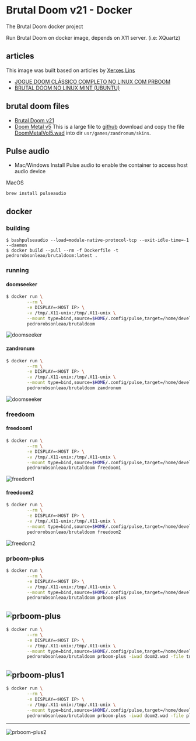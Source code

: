 # Brutal Doom v21 - Docker

The Brutal Doom docker project

Run Brutal Doom on docker image, depends on X11 server. (i.e: XQuartz)



## articles
This image was built based on articles by [Xerxes Lins](mailto:xerxeslins@gmail.com)

* [JOGUE DOOM CLÁSSICO COMPLETO NO LINUX COM PRBOOM](https://www.vivaolinux.com.br/artigos/impressora.php?codigo=15116) 
* [BRUTAL DOOM NO LINUX MINT (UBUNTU)](https://www.vivaolinux.com.br/artigos/impressora.php?codigo=15129) 

## brutal doom files
* [Brutal Doom v21](https://www.moddb.com/mods/brutal-doom/downloads/brutal-doom-v21-beta)
* [Doom Metal v5](https://www.moddb.com/mods/brutal-doom/downloads/doom-metal-soundtrack-mod-volume-5)
  This is a large file to [github](https://github.com) download and copy the file [DoomMetalVol5.wad](https://www.moddb.com/mods/brutal-doom/downloads/doom-metal-soundtrack-mod-volume-5) into dir `usr/games/zandronum/skins`.

## Pulse audio
* Mac/Windows
Install Pulse audio to enable the container to access host audio device
 
 MacOS
 ```
 brew install pulseaudio
 ```

## docker

### building

```
$ bashpulseaudio --load=module-native-protocol-tcp --exit-idle-time=-1 --daemon
$ docker build --pull --rm -f Dockerfile -t pedrorobsonleao/brutaldoom:latest .
```

### running

#### doomseeker
```bash
$ docker run \
        --rm \
        -e DISPLAY=<HOST IP> \
        -v /tmp/.X11-unix:/tmp/.X11-unix \
        --mount type=bind,source=$HOME/.config/pulse,target=/home/developer/.config/pulse \  
        pedrorobsonleao/brutaldoom
```
![doomseeker](img/Doomseeker.png)

#### zandronum
```bash
$ docker run \
        --rm \
        -e DISPLAY=<HOST IP> \
        -v /tmp/.X11-unix:/tmp/.X11-unix \
        --mount type=bind,source=$HOME/.config/pulse,target=/home/developer/.config/pulse \  
        pedrorobsonleao/brutaldoom zandronum
```
![doomseeker](img/Zandronum.png)

### freedoom

#### freedoom1
```bash
$ docker run \
        --rm \
        -e DISPLAY=<HOST IP> \
        -v /tmp/.X11-unix:/tmp/.X11-unix \
        --mount type=bind,source=$HOME/.config/pulse,target=/home/developer/.config/pulse \  
        pedrorobsonleao/brutaldoom freedoom1
```
![freedom1](img/Freedoom1.png)


#### freedoom2
```bash
$ docker run \
        --rm \
        -e DISPLAY=<HOST IP> \
        -v /tmp/.X11-unix:/tmp/.X11-unix \
        --mount type=bind,source=$HOME/.config/pulse,target=/home/developer/.config/pulse \  
        pedrorobsonleao/brutaldoom freedoom2
```
![freedom2](img/Freedoom2.png)

### prboom-plus

```bash
$ docker run \
        --rm \
        -e DISPLAY=<HOST IP> \
        -v /tmp/.X11-unix:/tmp/.X11-unix \
        --mount type=bind,source=$HOME/.config/pulse,target=/home/developer/.config/pulse \  
        pedrorobsonleao/brutaldoom prboom-plus 
```
![prboom-plus](img/Prboom-plus.png)
---
```bash
$ docker run \
        --rm \
        -e DISPLAY=<HOST IP> \
        -v /tmp/.X11-unix:/tmp/.X11-unix \
        --mount type=bind,source=$HOME/.config/pulse,target=/home/developer/.config/pulse \  
        pedrorobsonleao/brutaldoom prboom-plus -iwad doom2.wad -file tnt.wad
```
![prboom-plus1](img/Prboom-plus1.png)
---
```bash
$ docker run \
        --rm \
        -e DISPLAY=<HOST IP> \
        -v /tmp/.X11-unix:/tmp/.X11-unix \
        --mount type=bind,source=$HOME/.config/pulse,target=/home/developer/.config/pulse \  
        pedrorobsonleao/brutaldoom prboom-plus -iwad doom2.wad -file plutonia.wad
```
---
![prboom-plus2](img/Prboom-plus2.png)
